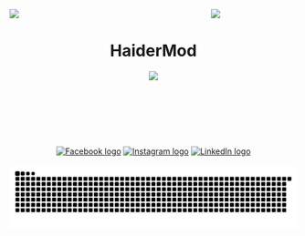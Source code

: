 <img 
align="left" 
src="https://user-images.githubusercontent.com/65187002/144930161-2f783401-8d27-4fdf-a2f7-cc0ba32f1f1f.gif" 
width="30%" 
style="display:inline;">
<img 
align="right" 
src="https://user-images.githubusercontent.com/65187002/144930161-2f783401-8d27-4fdf-a2f7-cc0ba32f1f1f.gif" 
width="30%" 
style="display:inline;">
<br>
<p align="center">
    <h1 align="center">
        &emsp;HaiderMod&emsp;
    </h1>
</p>
<p align="center">
    <img src="https://readme-typing-svg.herokuapp.com/?lines=Amooooongus;Welcome+to+my+profile!;Have+a+look+around!&font=Fira%20Code&color=%23D62F79&center=true&width=380&height=50">
</p> 

<br><br><br><br><br>

<div align="center">
  <a href="https://www.facebook.com/HAIDER.MOD"><img src="https://img.shields.io/static/v1?message=Facebook&logo=facebook&label=&color=0966FF&logoColor=white&labelColor=&style=for-the-badge" height="35" alt="Facebook logo" /></a>
  <a href="https://www.instagram.com/haider__mod"><img src="https://img.shields.io/static/v1?message=Instagram&logo=instagram&label=&color=E4405F&logoColor=white&labelColor=&style=for-the-badge" height="35" alt="Instagram logo" /></a>
  <a href="https://www.linkedin.com/in/haider-mod/"><img src="https://img.shields.io/static/v1?message=LinkedIn&logo=linkedin&label=&color=0077B5&logoColor=white&labelColor=&style=for-the-badge" height="35" alt="LinkedIn logo" /></a>
</div>

<br clear='both'/>

<img align="center" src="https://raw.githubusercontent.com/kheireddinebou/kheireddinebou/output/snake.svg" alt="Snake animation" />
<br/>

